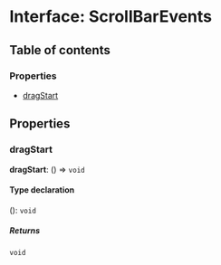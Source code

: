 # Interface: ScrollBarEvents

## Table of contents

### Properties

* [dragStart](/auto-docs/renderer/interfaces/ScrollBarEvents.md#dragstart)

## Properties

### dragStart

**dragStart**: () => `void`

#### Type declaration

(): `void`

##### Returns

`void`
